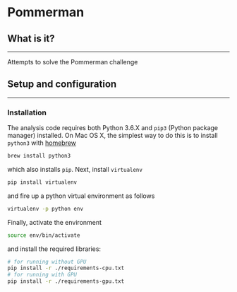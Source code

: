 # Pommerman

## What is it?
---
Attempts to solve the Pommerman challenge

## Setup and configuration
---
### Installation
The analysis code requires both Python 3.6.X and `pip3` (Python package manager) installed.  On Mac OS X, the simplest way to do this is to install `python3` with [homebrew](https://brew.sh/)
```bash
brew install python3
```
which also installs `pip`. Next, install `virtualenv`
```bash
pip install virtualenv
```
and fire up a python virtual environment as follows
```bash
virtualenv -p python env
```
Finally, activate the environment
```bash
source env/bin/activate
```
and install the required libraries:
```bash
# for running without GPU
pip install -r ./requirements-cpu.txt
# for running with GPU
pip install -r ./requirements-gpu.txt
```